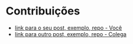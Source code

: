 # Contribuições

* [link para o seu post, exemplo, repo - Você](todo)
* [link para outro post, exemplo, repo - Colega](todo)